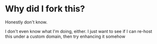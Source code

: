 # Why did I fork this?
Honestly don't know.

I don't even know what I'm doing, either. I just want to see if I can re-host this under a custom domain, then try enhancing it somehow

